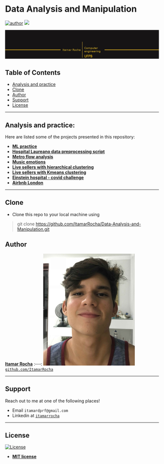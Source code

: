 # Data Analysis and Manipulation

[![author](https://img.shields.io/badge/Itamar-Rocha-black.svg)](https://www.linkedin.com/in/itamarrocha) [![](https://img.shields.io/badge/python-3.7+-blue.svg)](https://www.python.org/downloads/release/python-365/)


<p align="center">
  <img src="imgs/banner.jpeg" >
</p>

## Table of Contents

- [Analysis and practice](#analysis-and-practice)
- [Clone](#clone)
- [Author](#author)
- [Support](#support)
- [License](#license)


---

## Analysis and practice:
Here are listed some of the projects presented in this repository:

* [**ML practice**](https://github.com/ItamarRocha/Data-Analysis-and-Manipulation/tree/master/ML_practice)
* [**Hospital Laureano data preprocessing script**](https://github.com/ItamarRocha/Data-Analysis-and-Manipulation/blob/master/med/Laureano_filtered.py)
* [**Metro flow analysis**](https://github.com/ItamarRocha/Data-Analysis-and-Manipulation/tree/master/metro)
* [**Music emotions**](https://github.com/ItamarRocha/Data-Analysis-and-Manipulation/tree/master/emotions)
* [**Live sellers with hierarchical clustering**](https://github.com/ItamarRocha/Data-Analysis-and-Manipulation/blob/master/live%20sellers/Hierarchical_livesellers.ipynb)
* [**Live sellers with Kmeans clustering**](https://github.com/ItamarRocha/Data-Analysis-and-Manipulation/blob/master/live%20sellers/Kmeans.ipynb)
* [**Einstein hospital - covid challenge**](https://github.com/ItamarRocha/Data-Analysis-and-Manipulation/blob/master/covid_einstein/Untitled.ipynb)
* [**Airbnb London**](https://github.com/ItamarRocha/Data-Analysis-and-Manipulation/blob/master/airbnb/Airbnb.ipynb)
---
## Clone

- Clone this repo to your local machine using
> git clone https://github.com/ItamarRocha/Data-Analysis-and-Manipulation.git

## Author

 <a href="https://www.linkedin.com/in/itamarrocha/" target="_blank">**Itamar Rocha**</a>
:---: 
<img src="imgs/profile.JPG" width="300px"> </img>
<a href="http://github.com/ItamarRocha" target="_blank">`github.com/ItamarRocha`</a>

---

## Support

Reach out to me at one of the following places!

- Email `itamardprf@gmail.com` 
- Linkedin at <a href="https://www.linkedin.com/in/itamarrocha/" target="_blank">`itamarrocha`</a>

---

## License

[![License](http://img.shields.io/:license-mit-blue.svg?style=flat-square)](http://badges.mit-license.org)

- **[MIT license](http://opensource.org/licenses/mit-license.php)**

